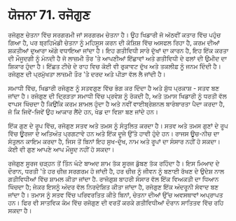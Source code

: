 # ਯੋਜਨਾ 71. ਰਜੋਗੁਣ

ਰਜੋਗੁਣ ਚੇਤਨਾ ਵਿੱਚ ਸਰਗਰਮੀ ਜਾਂ ਸਰਗਰਮ ਚੇਤਨਾ ਹੈ। ਉਹ ਖਿਡਾਰੀ ਜੋ ਅੱਠਵੀਂ ਕਤਾਰ ਵਿੱਚ ਪਹੁੰਚ ਗਿਆ ਹੈ, ਪਰ ਬ੍ਰਹਿਮੰਡੀ ਚੇਤਨਾ ਨੂੰ ਮਹਿਸੂਸ ਕਰਨ ਦੀ ਕੋਸ਼ਿਸ਼ ਵਿੱਚ ਅਸਫਲ ਰਿਹਾ ਹੈ, ਕਰਮ ਦੀਆਂ ਸ਼ਕਤੀਆਂ ਦੁਆਰਾ ਅੱਗੇ ਵਧਾਇਆ ਜਾਂਦਾ ਹੈ। ਇਹ ਗਤੀਵਿਧੀ ਸਾਰੇ ਦੁੱਖਾਂ ਦਾ ਕਾਰਨ ਹੈ, ਇਹ ਇੱਕ ਕਰਤਾ ਦੀ ਮੌਜੂਦਗੀ ਨੂੰ ਮੰਨਦੀ ਹੈ ਜੋ ਲਾਜ਼ਮੀ ਤੌਰ 'ਤੇ ਆਪਣੀਆਂ ਇੱਛਾਵਾਂ ਅਤੇ ਗਤੀਵਿਧੀ ਦੇ ਫਲਾਂ ਦੀ ਉਮੀਦ ਦਾ ਸ਼ਿਕਾਰ ਹੁੰਦਾ ਹੈ। ਇੱਛਤ ਟੀਚੇ ਦੇ ਰਾਹ ਵਿਚ ਕੋਈ ਵੀ ਰੁਕਾਵਟ ਦੁੱਖ ਅਤੇ ਤਕਲੀਫ਼ ਨੂੰ ਜਨਮ ਦਿੰਦੀ ਹੈ। ਰਜੋਗੁਣ ਦੀ ਪ੍ਰਮੁੱਖਤਾ ਲਾਜ਼ਮੀ ਤੌਰ 'ਤੇ ਦਰਦ ਅਤੇ ਪੀੜਾ ਵੱਲ ਲੈ ਜਾਂਦੀ ਹੈ।

ਸਮਾਧੀ ਵਿੱਚ, ਖਿਡਾਰੀ ਰਜੋਗੁਣ ਨੂੰ ਸਤਵਗੁਣ ਵਿੱਚ ਭੰਗ ਕਰ ਦਿੰਦਾ ਹੈ ਅਤੇ ਸ਼ੁੱਧ ਪ੍ਰਕਾਸ਼ - ਸਤਵ ਬਣ ਜਾਂਦਾ ਹੈ। ਰਜੋਗੁਣ ਦੀ ਦ੍ਰਿੜਤਾ ਸਮਾਧੀ ਵਿੱਚ ਪ੍ਰਵੇਸ਼ ਨੂੰ ਰੋਕਦੀ ਹੈ, ਅਤੇ ਤਮਾਸ ਖਿਡਾਰੀ ਨੂੰ ਧਰਤੀ ਵੱਲ ਵਾਪਸ ਖਿੱਚਦਾ ਹੈ ਕਿਉਂਕਿ ਕਰਮ ਸ਼ਾਮਲ ਹੁੰਦਾ ਹੈ ਅਤੇ ਨਵੀਂ ਵਾਈਬ੍ਰੇਸ਼ਨਲ ਬਾਰੰਬਾਰਤਾ ਪੈਦਾ ਕਰਦਾ ਹੈ, ਜੋ ਕਿ ਜਿਵੇਂ-ਜਿਵੇਂ ਉਹ ਆਕਾਰ ਲੈਂਦੇ ਹਨ, ਖੇਡ ਦਾ ਵਿਸ਼ਾ ਬਣ ਜਾਂਦੇ ਹਨ।

ਇੱਕ ਗੁਣ ਦੇ ਰੂਪ ਵਿੱਚ, ਰਜੋਗੁਣ ਸਤਵ ਅਤੇ ਤਮਸ ਨੂੰ ਸੰਤੁਲਿਤ ਕਰਦਾ ਹੈ। ਸਤਵ ਅਤੇ ਤਮਸ ਗੁਣਾਂ ਦੇ ਰੂਪ ਵਿੱਚ ਊਰਜਾ ਦੇ ਅਤਿਅੰਤ ਪ੍ਰਗਟਾਵੇ ਹਨ ਅਤੇ ਇੱਕ ਦੂਜੇ ਉੱਤੇ ਹਾਵੀ ਹੁੰਦੇ ਹਨ। ਰਾਜਸ ਊਚ-ਨੀਚ ਦਾ ਸੰਤੁਲਨ ਕਾਇਮ ਕਰਦਾ ਹੈ, ਜਿਸ ਤੋਂ ਬਿਨਾਂ ਇਹ ਸੁਖ-ਦੁੱਖ, ਨਾਮ ਅਤੇ ਰੂਪਾਂ ਦਾ ਸੰਸਾਰ ਨਹੀਂ ਹੋ ਸਕਦਾ। ਕੋਈ ਵੀ ਗੁਣ ਆਪਣੇ ਆਪ ਮੌਜੂਦ ਨਹੀਂ ਹੋ ਸਕਦਾ।

ਰਜੋਗੁਣ ਸੂਰਜ ਚੜ੍ਹਨ ਤੋਂ ਤਿੰਨ ਘੰਟੇ ਬਾਅਦ ਸ਼ਾਮ ਤੱਕ ਸੂਰਜ ਡੁੱਬਣ ਤੱਕ ਰਹਿੰਦਾ ਹੈ। ਇਸ ਮਿਆਦ ਦੇ ਦੌਰਾਨ, ਧਰਤੀ 'ਤੇ ਹਰ ਚੀਜ਼ ਸਰਗਰਮ ਹੋ ਜਾਂਦੀ ਹੈ, ਹਰ ਚੀਜ਼ ਨੂੰ ਜੀਵਨ ਨੂੰ ਬਣਾਈ ਰੱਖਣ ਦੇ ਉਦੇਸ਼ ਨਾਲ ਗਤੀਵਿਧੀਆਂ ਵਿੱਚ ਸ਼ਾਮਲ ਕੀਤਾ ਜਾਂਦਾ ਹੈ. ਰਾਜੋਗੁਸ਼ ਬਾਹਰੀ ਸੰਸਾਰ ਵੱਲ ਇੱਕ ਵਿਅਕਤੀ ਦਾ ਧਿਆਨ ਖਿੱਚਦਾ ਹੈ; ਜੇਕਰ ਇਸਨੂੰ ਅੰਦਰ ਵੱਲ ਨਿਰਦੇਸ਼ਿਤ ਕੀਤਾ ਜਾਂਦਾ ਹੈ, ਰਜੋਗੁਣ ਇੱਕ ਅੰਦਰੂਨੀ ਸੰਵਾਦ ਬਣ ਜਾਂਦਾ ਹੈ। ਤਮਾਸ ਨੂੰ ਸਤਵ ਵਿੱਚ ਪਰਿਵਰਤਿਤ ਕੀਤੇ ਬਿਨਾਂ, ਚੇਤਨਾ ਦੀਆਂ ਉੱਚ ਅਵਸਥਾਵਾਂ ਅਪ੍ਰਾਪਤ ਹਨ। ਫਿਰ ਵੀ ਸਾਤਵਿਕ ਕੰਮ ਵਿੱਚ ਰਜੋਗੁਣ ਦੀ ਵਰਤੋਂ ਕਰਕੇ ਗਤੀਵਿਧੀਆਂ ਦੌਰਾਨ ਸਾਤਿਤਵ ਵਿੱਚ ਰਹਿ ਸਕਦਾ ਹੈ।
